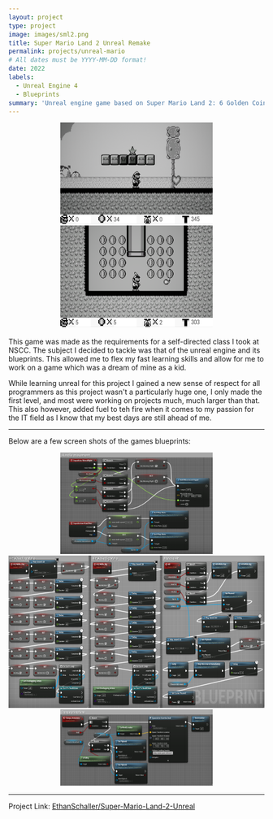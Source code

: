 ```yaml
---
layout: project
type: project
image: images/sml2.png
title: Super Mario Land 2 Unreal Remake
permalink: projects/unreal-mario
# All dates must be YYYY-MM-DD format!
date: 2022
labels:
  - Unreal Engine 4
  - Blueprints
summary: 'Unreal engine game based on Super Mario Land 2: 6 Golden Coins'
---
```


<div class="ui small rounded images" style="text-align:center">
  <img class="ui image" style="width:300px;height:200px;" src="../images/sml2_game1.png">
  <img class="ui image" style="width:300px;height:200px;" src="../images/sml2_game2.png">
</div>

<br/>
This game was made as the requirements for a self-directed class I took at NSCC. The subject I decided to tackle was that of the unreal engine and its blueprints. This allowed me to flex my fast learning skills and allow for me to work on a game which was a dream of mine as a kid.

While learning unreal for this project I gained a new sense of respect for all programmers as this project wasn't a particularly huge one, I only made the first level, and most were working on projects much, much larger than that. This also however, added fuel to teh fire when it comes to my passion for the IT field as I know that my best days are still ahead of me. 

<hr>

Below are a few screen shots of the games blueprints:

<div class="ui small rounded images" style="text-align:center">
  <img class="ui image" style="width:300px;height:200px;" src="../images/sml2_code1.png">
  <img class="ui image" style="width:575px;height:300px;" src="../images/sml2_code2.png">
  <img class="ui image" style="width:300px;height:150px;" src="../images/sml2_code3.png">
</div>

<hr>

Project Link: <a href="https://github.com/EthanSchaller/Super-Mario-Land-2-Unreal"><i class="large github icon"></i>EthanSchaller/Super-Mario-Land-2-Unreal</a>

<br/>